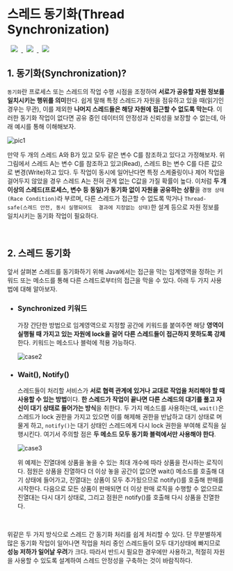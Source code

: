 # 스레드 동기화(Thread Synchronization)
<a href="http://melonicedlatte.com/">
    <img src="https://img.shields.io/badge/Java-red"
        style="height : auto; margin-left : 8px; margin-right : 8px;"/>
    <img src="https://img.shields.io/badge/Thread-orange"
        style="height : auto; margin-left : 8px; margin-right : 8px;"/>
    <img src="https://img.shields.io/badge/Synchronization-yellow"
        style="height : auto; margin-left : 8px; margin-right : 8px;"/>
</a>

## 1. 동기화(Synchronization)?
`동기화`란 프로세스 또는 스레드의 작업 수행 시점을 조정하여 **서로가 공유할 자원 정보를 일치시키는 행위를 의미**한다. 쉽게 말해 특정 
스레드가 자원을 점유하고 있을 때(읽기인 경우는 무관), 이를 제외한 **나머지 스레드들은 해당 자원에 접근할 수 없도록 막는다**. 이러한 
동기화 작업이 없다면 공유 중인 데이터의 안정성과 신뢰성을 보장할 수 없는데, 아래 예시를 통해 이해해보자.

![pic1](https://user-images.githubusercontent.com/78818063/179431120-81615713-336d-464e-a64b-20c72d92de3d.png)

만약 두 개의 스레드 A와 B가 있고 모두 같은 변수 C를 참조하고 있다고 가정해보자. 위 그림에서 스레드 A는 변수 C를 참조하고 있고(Read), 
스레드 B는 변수 C를 다른 값으로 변경(Write)하고 있다. 두 작업이 동시에 일어난다면 특정 스케줄링이나 제어 작업을 걸어두지 않았을 경우 
스레드 A는 전혀 관계 없는 C값을 가질 확률이 높다. 이처럼 **두 개 이상의 스레드(프로세스, 변수 등 동일)가 동기화 없이 자원을 공유하는 
상황**을 `경쟁 상태(Race Condition)`라 부르며, 다른 스레드가 접근할 수 없도록 막거나 `Thread-safe(스레드 안전, 동시 실행되어도 
결과에 지장없는 상태)`한 설계 등으로 자원 정보를 일치시키는 동기화 작업이 필요하다.

<br>

## 2. 스레드 동기화
앞서 살펴본 스레드를 동기화하기 위해 Java에서는 접근을 막는 임계영역을 정하는 키워드 또는 메소드를 통해 다른 스레드로부터의 접근을 
막을 수 있다. 아래 두 가지 사용법에 대해 알아보자.

  * ### Synchronized 키워드 ###
    가장 간단한 방법으로 임계영역으로 지정할 공간에 키워드를 붙여주면 해당 **영역이 실행될 때 가지고 있는 자원에 lock을 걸어 다른 
    스레드들이 접근하지 못하도록 강제**한다. 키워드는 메소드나 블럭에 적용 가능하다.

    ![case2](https://user-images.githubusercontent.com/78818063/179431125-aeee9eb0-c065-4092-9550-58bf005f63d0.png)

  * ### Wait(), Notify() ###
    스레드들이 처리할 서비스가 **서로 협력 관계에 있거나 교대로 작업을 처리해야 할 때 사용할 수 있는 방법**이다. **한 스레드가 작업이 
    끝나면 다른 스레드의 대기를 풀고 자신이 대기 상태로 들어가는 방식**을 취한다. 두 가지 메소드를 사용하는데, `wait()`은 스레드가 
    lock 권한을 가지고 있으면 이를 해제해 권한을 반납하고 대기 상태로 머물게 하고, `notify()`는 대기 상태인 스레드에게 다시 lock 
    권한을 부여해 로직을 실행시킨다. 여기서 주의할 점은 **두 메소드 모두 동기화 블럭에서만 사용해야 한다**.

    ![case3](https://user-images.githubusercontent.com/78818063/179431126-2a32819d-a66c-43b4-80af-63e84460286f.png)

    위 예제는 진열대에 상품을 놓을 수 있는 최대 개수에 따라 상품을 전시하는 로직이다. 점원은 상품을 진열하다 더 이상 놓을 공간이 없으면 
    wait() 메소드를 호출해 대기 상태에 들어가고, 진열대는 상품이 모두 추가됬으므로 notify()를 호출해 판매를 시작한다. 다음으로 모든 
    상품이 판매되면 더 이상 판매 로직을 수행할 수 없으므로 진열대는 다시 대기 상태로, 그리고 점원은 notify()를 호출해 다시 상품을 
    진열한다. 
    
<br>

위같은 두 가지 방식으로 스레드 간 동기화 처리를 쉽게 처리할 수 있다. 단 무분별하게 많은 동기화 작업이 일어나면 작업을 처리 중인 스레드들이 
모두 대기상태에 빠지므로 **성능 저하가 일어날 우려**가 크다. 따라서 반드시 필요한 경우에만 사용하고, 적절히 자원을 사용할 수 있도록 설계하여 
스레드 안정성을 구축하는 것이 바람직하다.

<br>

